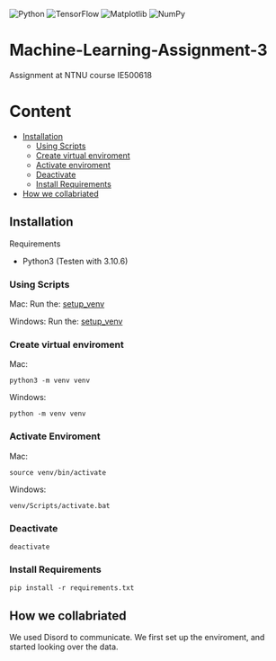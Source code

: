 ![Python](https://img.shields.io/badge/python-3670A0?style=for-the-badge&logo=python&logoColor=ffdd54)
![TensorFlow](https://img.shields.io/badge/TensorFlow-%23FF6F00.svg?style=for-the-badge&logo=TensorFlow&logoColor=white)
![Matplotlib](https://img.shields.io/badge/Matplotlib-%23ffffff.svg?style=for-the-badge&logo=Matplotlib&logoColor=black)
![NumPy](https://img.shields.io/badge/numpy-%23013243.svg?style=for-the-badge&logo=numpy&logoColor=white)

# Machine-Learning-Assignment-3

Assignment at NTNU course IE500618

# Content

- [Installation](#installation)
  - [Using Scripts](#using-scripts)
  - [Create virtual enviroment](#create-virtual-enviroment)
  - [Activate enviroment](#activate-enviroment)
  - [Deactivate](#deactivate)
  - [Install Requirements](#install-requirements)
- [How we collabriated](#how-we-collabriated)

## Installation

Requirements

- Python3 (Testen with 3.10.6)

### Using Scripts

Mac:
Run the: [setup_venv](scripts/setup_venv.sh)

Windows:
Run the: [setup_venv](scripts/setup_venv.bat)

### Create virtual enviroment

Mac:

```shell
python3 -m venv venv
```

Windows:

```shell
python -m venv venv
```

### Activate Enviroment

Mac:

```shell
source venv/bin/activate
```

Windows:

```shell
venv/Scripts/activate.bat
```

### Deactivate

```shell
deactivate
```

### Install Requirements

```shell
pip install -r requirements.txt
```

## How we collabriated

We used Disord to communicate. We first set up the enviroment, and started looking over the data.
